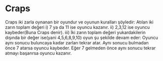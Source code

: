 # Craps
Craps iki zarla oynanan bir oyundur ve oyunun kuralları şöyledir:
Atılan iki zarın toplam değeri
i) 7 ya da 11 ise oyuncu kazanır.
ii) 2,3,12 ise oyuncu kaybeder(Buna Craps denir).
iii) İki zarın toplam değeri yukardakilerin dışında bir değer ise(yani 4,5,6,8,9,10) oyun şu şekilde devam eder:
Oyuncu aynı sonucu buluncaya kadar zarları tekrar atar. Aynı sonucu bulmadan önce 7 atarsa oyuncu kaybeder.
Eğer 7 gelmeden önce aynı sonucu tekrar atmayı başarırsa oyuncu kazanır.

